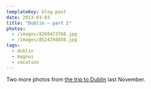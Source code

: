 ```yaml
---
templateKey: blog-post
date: 2013-03-03
title: "Dublin – part 2"
photos:
  - /images/8268423768.jpg
  - /images/8524398850.jpg
tags:
  - dublin
  - magnus
  - vacation
---
```


Two more photos from [the trip to Dublin](/2012-12-12-dublin) last November.
